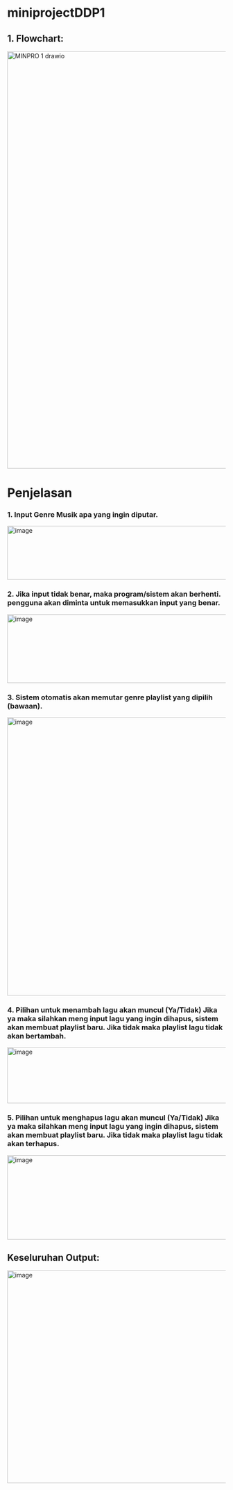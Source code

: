# miniprojectDDP1
## 1. Flowchart:
<img width="2341" height="961" alt="MINPRO 1 drawio" src="https://github.com/user-attachments/assets/2d5e1420-3687-468d-8d59-46791d40080d" />

# Penjelasan
  
### 1. Input Genre Musik apa yang ingin diputar.
<img width="545" height="124" alt="image" src="https://github.com/user-attachments/assets/ea38bb19-7ea9-4b87-9fe1-86ef38302d70" />

### 2. Jika input tidak benar, maka program/sistem akan berhenti. pengguna akan diminta untuk memasukkan input yang benar.
<img width="576" height="158" alt="image" src="https://github.com/user-attachments/assets/91e817a9-2228-4cf9-a78b-7847e8e39259" />

### 3. Sistem otomatis akan memutar genre playlist yang dipilih (bawaan).
<img width="987" height="641" alt="image" src="https://github.com/user-attachments/assets/2feded61-e9d6-4ded-9458-369a9cfba438" />

### 4. Pilihan untuk menambah lagu akan muncul (Ya/Tidak) Jika ya maka silahkan meng input lagu yang ingin dihapus, sistem akan membuat playlist baru. Jika tidak maka playlist lagu tidak akan bertambah.
<img width="946" height="129" alt="image" src="https://github.com/user-attachments/assets/db20370b-4e52-431b-8ad9-e8064a2857d3" />

### 5. Pilihan untuk menghapus lagu akan muncul (Ya/Tidak) Jika ya maka silahkan meng input lagu yang ingin dihapus, sistem akan membuat playlist baru. Jika tidak maka playlist lagu tidak akan terhapus.
<img width="946" height="194" alt="image" src="https://github.com/user-attachments/assets/1afe73df-b375-46be-a171-83419e322f01" />


## Keseluruhan Output:
<img width="1027" height="490" alt="image" src="https://github.com/user-attachments/assets/f44e90fd-e2bb-466c-9954-6fddd86b7316" />
